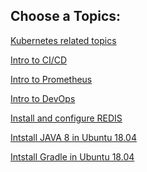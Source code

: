 Choose a Topics:
----------------

[Kubernetes related topics](/kubernetes/README.md) <br>

[Intro to CI/CD](CICD/README.md) <br>

[Intro to Prometheus](prometheus/README.md)<br>

[Intro to DevOps](DevOps/README.md)

[Install and configure REDIS](redis/README.md)

[Intstall JAVA 8 in Ubuntu 18.04](java/README.md)

[Intstall Gradle in Ubuntu 18.04](gradle/README.md)
